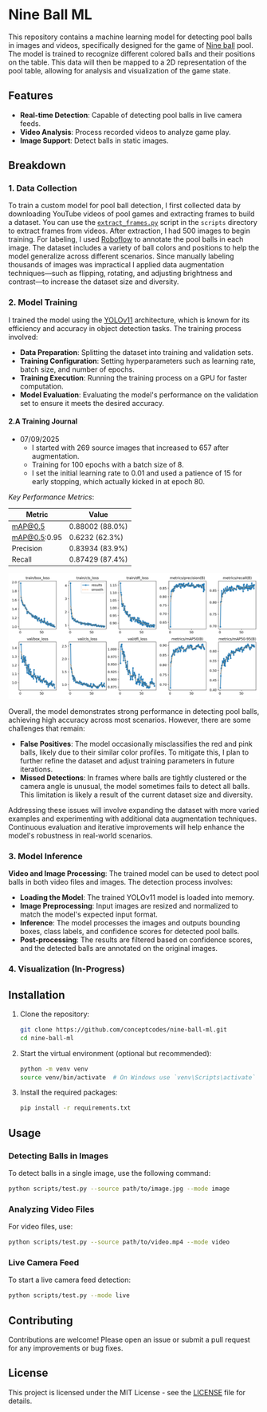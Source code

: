 # Nine Ball ML

This repository contains a machine learning model for detecting pool balls in images and videos, specifically designed for the game of [Nine ball](https://en.wikipedia.org/wiki/Nine-ball) pool. The model is trained to recognize different colored balls and their positions on the table. This data will then be mapped to a 2D representation of the pool table, allowing for analysis and visualization of the game state.

## Features
- **Real-time Detection**: Capable of detecting pool balls in live camera feeds.
- **Video Analysis**: Process recorded videos to analyze game play.
- **Image Support**: Detect balls in static images.

## Breakdown

### 1. Data Collection
To train a custom model for pool ball detection, I first collected data by downloading YouTube videos of pool games and extracting frames to build a dataset. You can use the [`extract_frames.py`](scripts/extract_frames.py) script in the `scripts` directory to extract frames from videos. After extraction, I had 500 images to begin training. For labeling, I used [Roboflow](https://roboflow.com/) to annotate the pool balls in each image. The dataset includes a variety of ball colors and positions to help the model generalize across different scenarios. Since manually labeling thousands of images was impractical I applied data augmentation techniques—such as flipping, rotating, and adjusting brightness and contrast—to increase the dataset size and diversity.

### 2. Model Training
I trained the model using the [YOLOv11](https://github.com/ultralytics/ultralytics?tab=readme-ov-file) architecture, which is known for its efficiency and accuracy in object detection tasks. The training process involved:
- **Data Preparation**: Splitting the dataset into training and validation sets.
- **Training Configuration**: Setting hyperparameters such as learning rate, batch size, and number of epochs.
- **Training Execution**: Running the training process on a GPU for faster computation. 
- **Model Evaluation**: Evaluating the model's performance on the validation set to ensure it meets the desired accuracy.

#### 2.A Training Journal
- 07/09/2025
  - I started with 269 source images that increased to 657 after augmentation.
  - Training for 100 epochs with a batch size of 8.
  - I set the initial learning rate to 0.01 and used a patience of 15 for early stopping, which actually kicked in at epoch 80.

*Key Performance Metrics*:

| Metric                | Value              |
|-----------------------|--------------------|
| mAP@0.5               | 0.88002  (88.0%)   | 
| mAP@0.5:0.95          | 0.6232   (62.3%)   |
| Precision             | 0.83934  (83.9%)   |
| Recall                | 0.87429  (87.4%)   |

![Training Results](assets/07-09-25/results.png)

Overall, the model demonstrates strong performance in detecting pool balls, achieving high accuracy across most scenarios. However, there are some challenges that remain:

- **False Positives**: The model occasionally misclassifies the red and pink balls, likely due to their similar color profiles. To mitigate this, I plan to further refine the dataset and adjust training parameters in future iterations.
- **Missed Detections**: In frames where balls are tightly clustered or the camera angle is unusual, the model sometimes fails to detect all balls. This limitation is likely a result of the current dataset size and diversity.

Addressing these issues will involve expanding the dataset with more varied examples and experimenting with additional data augmentation techniques. Continuous evaluation and iterative improvements will help enhance the model's robustness in real-world scenarios.


### 3. Model Inference
**Video and Image Processing**: The trained model can be used to detect pool balls in both video files and images. The detection process involves:
- **Loading the Model**: The trained YOLOv11 model is loaded into memory.
- **Image Preprocessing**: Input images are resized and normalized to match the model's expected input format.
- **Inference**: The model processes the images and outputs bounding boxes, class labels, and confidence scores for detected pool balls.
- **Post-processing**: The results are filtered based on confidence scores, and the detected balls are annotated on the original images.

### 4. Visualization (In-Progress)

## Installation

1. Clone the repository:
   ```bash
   git clone https://github.com/conceptcodes/nine-ball-ml.git
   cd nine-ball-ml
   ```
2. Start the virtual environment (optional but recommended):
   ```bash
   python -m venv venv
   source venv/bin/activate  # On Windows use `venv\Scripts\activate`
   ```
3. Install the required packages:
   ```bash
   pip install -r requirements.txt
   ```

## Usage

### Detecting Balls in Images

To detect balls in a single image, use the following command:

```bash
python scripts/test.py --source path/to/image.jpg --mode image
```

### Analyzing Video Files

For video files, use:

```bash
python scripts/test.py --source path/to/video.mp4 --mode video
```

### Live Camera Feed

To start a live camera feed detection:

```bash
python scripts/test.py --mode live
```

## Contributing

Contributions are welcome! Please open an issue or submit a pull request for any improvements or bug fixes.

## License

This project is licensed under the MIT License - see the [LICENSE](LICENSE) file for details.
